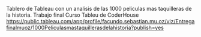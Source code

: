 Tablero de Tableau con un analisis de las 1000 peliculas mas taquilleras de la historia. Trabajo final Curso Tableu de CoderHouse
https://public.tableau.com/app/profile/facundo.sebastian.mu.oz/viz/Entregafinalmuoz/1000Peliculasmastaquillerasdelahistoria?publish=yes
